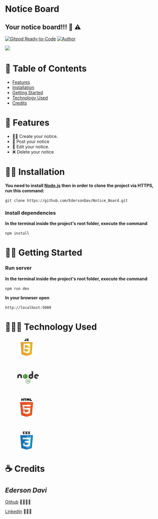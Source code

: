 # Notice Board

## Your notice board!!! 📢 ⚠️

[![Gitpod Ready-to-Code](https://img.shields.io/badge/Gitpod-Ready--to--Code-blue?logo=gitpod)](https://gitpod.io/#https://github.com/EdersonDav/Notice_Board) [![Author](https://img.shields.io/badge/author-EdersonDav-000000?style=logo=node)](https://github.com/EdersonDav/Notice_Board) 

<img src=".github/gif.gif">

# :pushpin: Table of Contents

- [Features](#rocket-features)
- [Installation](#-installation)
- [Getting Started](#-getting-started)
- [Technology Used](#-technology-used)
- [Credits](#-credits)

# :rocket: Features

- ✍🏿 Create your notice.
- 📢 Post your notice
- 🧰 Edit your notice.
- ❌ Delete your notice

# 👷🏿 Installation

**You need to install [Node.js](https://nodejs.org/en/download/) then in order to clone the project via HTTPS, run this command:**

`git clone https://github.com/EdersonDav/Notice_Board.git`

### Install dependencies

**In the terminal inside the project's root folder, execute the command**

`npm install`

# 🏃🏿 Getting Started

### Run server

**In the terminal inside the project's root folder, execute the command**

`npm run dev`

**In your browser open**

`http://localhost:5000`

# 👨🏿‍💻 Technology Used

<figure>
  <img src=".github/js.png" title="Javascript" alt="Icon Javascript" width="60">
</figure>
<br>
<figure>
  <img src=".github/node.png" title="NodeJs" alt="Icon NodeJs" width="70">
</figure>
<br>
<figure>
  <img src=".github/HTML.png" title="HTML" alt="Icon HTML" width="60"> 
</figure>
<br>
<figure>
  <img src=".github/css.png" title="CSS" alt="Icon CSS" width="60"> 
</figure>




# ☕ Credits

## <i>Ederson Davi</i>

[Github](https://github.com/EdersonDav) 👨🏿‍🎓🚀

[LinkedIn](www.linkedin.com/in/silvaedersonqueiroz) 👨🏿‍👔
